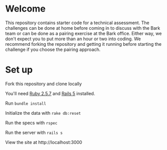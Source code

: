 # Welcome

This repository contains starter code for a technical assessment. The challenges can be done at home before coming in to discuss with the Bark team or can be done as a pairing exercise at the Bark office. Either way, we don't expect you to put more than an hour or two into coding. We recommend forking the repository and getting it running before starting the challenge if you choose the pairing approach.

# Set up

Fork this repository and clone locally

You'll need [Ruby 2.5.7](https://rvm.io/rvm/install) and [Rails 5](https://guides.rubyonrails.org/v5.2/getting_started.html) installed.

Run `bundle install`

Initialize the data with `rake db:reset`

Run the specs with `rspec`

Run the server with `rails s`

View the site at http://localhost:3000

